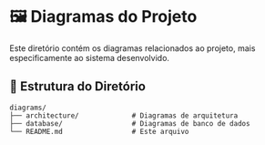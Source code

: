 # 🖼️ Diagramas do Projeto

Este diretório contém os diagramas relacionados ao projeto, mais especificamente ao sistema desenvolvido.

## 📁 Estrutura do Diretório
```
diagrams/
├── architecture/             # Diagramas de arquitetura
├── database/                 # Diagramas de banco de dados
└── README.md                 # Este arquivo
```

